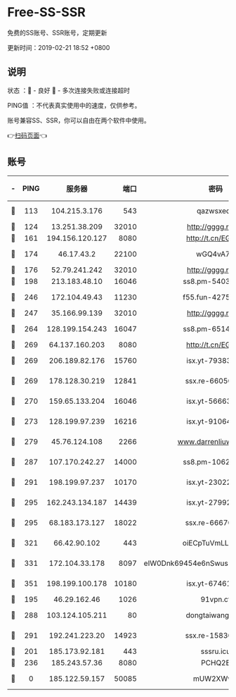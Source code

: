 # Free-SS-SSR

免费的SS账号、SSR账号，定期更新

更新时间：2019-02-21 18:52 +0800

## 说明

状态     ：🙂 - 良好 🙁 - 多次连接失败或连接超时

PING值   ：不代表真实使用中的速度，仅供参考。

账号兼容SS、SSR，你可以自由在两个软件中使用。

👉[扫码页面](https://liesauer.github.io/free-ss-ssr.github.io/)👈

## 账号

|-|PING|服务器|端口|密码|加密方式|区域|
|:----:|:----:|:-----:|-----:|:----:|:----:|:----:|
|🙂|113|104.215.3.176|543|qazwsxedc|aes-256-gcm|JP|
|🙂|124|13.251.38.209|32010|http://gggg.rocks|chacha20|SG|
|🙂|161|194.156.120.127|8080|http://t.cn/EGJIyrl|rc4-md5|RU|
|🙂|174|46.17.43.2|22100|wGQ4vA7D|aes-256-gcm|RU|
|🙂|176|52.79.241.242|32010|http://gggg.rocks|chacha20|KR|
|🙂|198|213.183.48.10|16046|ss8.pm-54030489|rc4-md5|RU|
|🙂|246|172.104.49.43|11230|f55.fun-42754708|aes-256-cfb|SG|
|🙂|247|35.166.99.139|32010|http://gggg.rocks|chacha20|US|
|🙂|264|128.199.154.243|16047|ss8.pm-65144282|aes-256-cfb|SG|
|🙂|269|64.137.160.203|8080|http://t.cn/EGJIyrl|rc4-md5|CA|
|🙂|269|206.189.82.176|15760|isx.yt-79383778|aes-256-cfb|SG|
|🙂|269|178.128.30.219|12841|ssx.re-66050306|aes-256-cfb|SG|
|🙂|270|159.65.133.204|16046|isx.yt-56663689|aes-256-cfb|SG|
|🙂|273|128.199.97.239|16216|isx.yt-91064891|aes-256-cfb|SG|
|🙂|279|45.76.124.108|2266|www.darrenliuwei.com|aes-256-cfb|AU|
|🙂|287|107.170.242.27|14000|ss8.pm-10628623|aes-256-cfb|US|
|🙂|291|198.199.97.237|10170|isx.yt-23022296|aes-256-cfb|US|
|🙂|295|162.243.134.187|14439|isx.yt-27992961|aes-256-cfb|US|
|🙂|295|68.183.173.127|18022|ssx.re-66670067|aes-256-cfb|US|
|🙂|321|66.42.90.102|443|oiECpTuVmLLxk4Ts|aes-256-cfb|US|
|🙂|331|172.104.33.178|8097|eIW0Dnk69454e6nSwuspv9DmS201tQ0D|aes-256-cfb|SG|
|🙂|351|198.199.100.178|10180|isx.yt-67461741|aes-256-cfb|US|
|🙂|195|46.29.162.46|1026|91vpn.cf|rc4-md5|RU|
|🙂|288|103.124.105.211|80|dongtaiwang.com|aes-256-cfb|US|
|🙂|291|192.241.223.20|14923|ssx.re-15830035|aes-256-cfb|US|
|🙁|201|185.173.92.181|443|sssru.icu|rc4-md5|RU|
|🙁|236|185.243.57.36|8080|PCHQ2E|rc4-md5|US|
|🙁|0|185.122.59.157|50085|mUW2XWw8|aes-256-cfb|GB|

